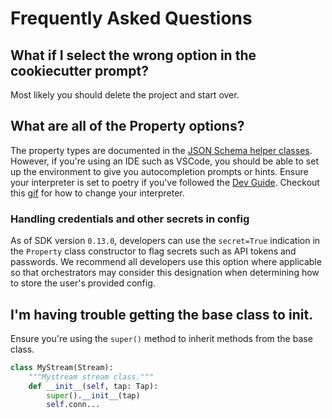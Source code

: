 # Frequently Asked Questions

## What if I select the wrong option in the cookiecutter prompt?

Most likely you should delete the project and start over.

## What are all of the Property options?

The property types are documented in the [JSON Schema helper classes](./reference.rst).
However, if you're using an IDE such as VSCode, you should be able to set up the environment to give you autocompletion prompts or hints.
Ensure your interpreter is set to poetry if you've followed the [Dev Guide](./dev_guide.md).
Checkout this [gif](https://visualstudiomagazine.com/articles/2021/04/20/~/media/ECG/visualstudiomagazine/Images/2021/04/poetry.ashx) for how to change your interpreter.

### Handling credentials and other secrets in config

As of SDK version `0.13.0`, developers can use the `secret=True` indication in the `Property` class constructor to flag secrets such as API tokens and passwords. We recommend all developers use this option where applicable so that orchestrators may consider this designation when determining how to store the user's provided config.

## I'm having trouble getting the base class to **init**.

Ensure you're using the `super()` method to inherit methods from the base class.

```python
class MyStream(Stream):
    """Mystream stream class."""
    def __init__(self, tap: Tap):
        super().__init__(tap)
        self.conn...
```
